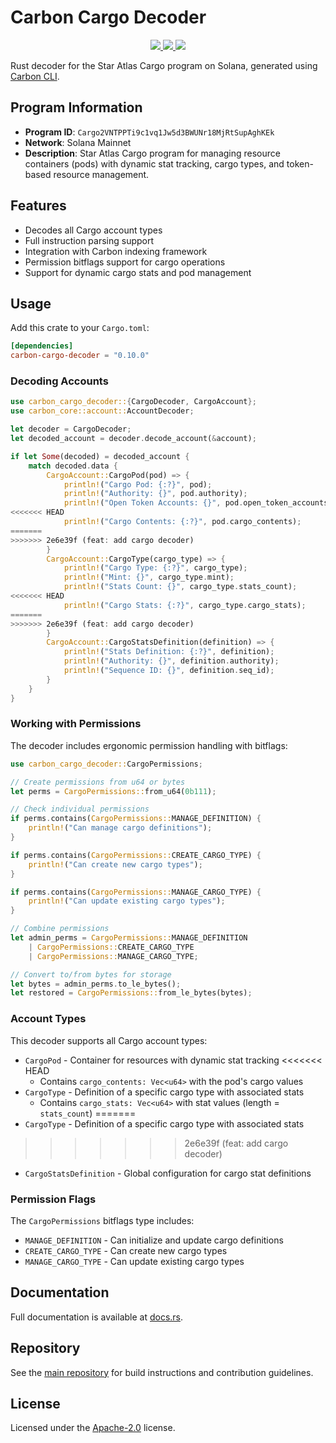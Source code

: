 # Carbon Cargo Decoder

<p align="center">
  <a href="https://crates.io/crates/carbon-cargo-decoder">
    <img src="https://img.shields.io/crates/v/carbon-cargo-decoder?logo=rust" />
  </a>
  <a href="https://docs.rs/carbon-cargo-decoder">
    <img src="https://img.shields.io/docsrs/carbon-cargo-decoder?logo=docsdotrs" />
  </a>
  <a href="https://github.com/staratlasmeta/star-atlas-decoders/blob/main/LICENSE">
    <img src="https://img.shields.io/badge/license-Apache%202.0-blue" />
  </a>
</p>

Rust decoder for the Star Atlas Cargo program on Solana, generated using [Carbon CLI](https://github.com/sevenlabs-hq/carbon).

## Program Information

- **Program ID**: `Cargo2VNTPPTi9c1vq1Jw5d3BWUNr18MjRtSupAghKEk`
- **Network**: Solana Mainnet
- **Description**: Star Atlas Cargo program for managing resource containers (pods) with dynamic stat tracking, cargo types, and token-based resource management.

## Features

- Decodes all Cargo account types
- Full instruction parsing support
- Integration with Carbon indexing framework
- Permission bitflags support for cargo operations
- Support for dynamic cargo stats and pod management

## Usage

Add this crate to your `Cargo.toml`:

```toml
[dependencies]
carbon-cargo-decoder = "0.10.0"
```

### Decoding Accounts

```rust
use carbon_cargo_decoder::{CargoDecoder, CargoAccount};
use carbon_core::account::AccountDecoder;

let decoder = CargoDecoder;
let decoded_account = decoder.decode_account(&account);

if let Some(decoded) = decoded_account {
    match decoded.data {
        CargoAccount::CargoPod(pod) => {
            println!("Cargo Pod: {:?}", pod);
            println!("Authority: {}", pod.authority);
            println!("Open Token Accounts: {}", pod.open_token_accounts);
<<<<<<< HEAD
            println!("Cargo Contents: {:?}", pod.cargo_contents);
=======
>>>>>>> 2e6e39f (feat: add cargo decoder)
        }
        CargoAccount::CargoType(cargo_type) => {
            println!("Cargo Type: {:?}", cargo_type);
            println!("Mint: {}", cargo_type.mint);
            println!("Stats Count: {}", cargo_type.stats_count);
<<<<<<< HEAD
            println!("Cargo Stats: {:?}", cargo_type.cargo_stats);
=======
>>>>>>> 2e6e39f (feat: add cargo decoder)
        }
        CargoAccount::CargoStatsDefinition(definition) => {
            println!("Stats Definition: {:?}", definition);
            println!("Authority: {}", definition.authority);
            println!("Sequence ID: {}", definition.seq_id);
        }
    }
}
```

### Working with Permissions

The decoder includes ergonomic permission handling with bitflags:

```rust
use carbon_cargo_decoder::CargoPermissions;

// Create permissions from u64 or bytes
let perms = CargoPermissions::from_u64(0b111);

// Check individual permissions
if perms.contains(CargoPermissions::MANAGE_DEFINITION) {
    println!("Can manage cargo definitions");
}

if perms.contains(CargoPermissions::CREATE_CARGO_TYPE) {
    println!("Can create new cargo types");
}

if perms.contains(CargoPermissions::MANAGE_CARGO_TYPE) {
    println!("Can update existing cargo types");
}

// Combine permissions
let admin_perms = CargoPermissions::MANAGE_DEFINITION
    | CargoPermissions::CREATE_CARGO_TYPE
    | CargoPermissions::MANAGE_CARGO_TYPE;

// Convert to/from bytes for storage
let bytes = admin_perms.to_le_bytes();
let restored = CargoPermissions::from_le_bytes(bytes);
```

### Account Types

This decoder supports all Cargo account types:
- `CargoPod` - Container for resources with dynamic stat tracking
<<<<<<< HEAD
  - Contains `cargo_contents: Vec<u64>` with the pod's cargo values
- `CargoType` - Definition of a specific cargo type with associated stats
  - Contains `cargo_stats: Vec<u64>` with stat values (length = `stats_count`)
=======
- `CargoType` - Definition of a specific cargo type with associated stats
>>>>>>> 2e6e39f (feat: add cargo decoder)
- `CargoStatsDefinition` - Global configuration for cargo stat definitions

### Permission Flags

The `CargoPermissions` bitflags type includes:
- `MANAGE_DEFINITION` - Can initialize and update cargo definitions
- `CREATE_CARGO_TYPE` - Can create new cargo types
- `MANAGE_CARGO_TYPE` - Can update existing cargo types

## Documentation

Full documentation is available at [docs.rs](https://docs.rs/carbon-cargo-decoder).

## Repository

See the [main repository](https://github.com/staratlasmeta/star-atlas-decoders) for build instructions and contribution guidelines.

## License

Licensed under the [Apache-2.0](https://github.com/staratlasmeta/star-atlas-decoders/blob/main/LICENSE) license.
